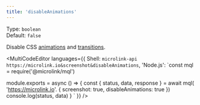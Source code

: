 ```yaml
---
title: 'disableAnimations'
--- 
```


Type: `boolean`<br/>
Default: `false`

Disable CSS [animations](https://developer.mozilla.org/en-US/docs/Web/CSS/animation) and [transitions](https://developer.mozilla.org/en-US/docs/Web/CSS/transition).

<MultiCodeEditor languages={{
  Shell: `microlink-api https://microlink.io&screenshot&disableAnimations`,
  'Node.js': `const mql = require('@microlink/mql')
 
module.exports = async () => {
  const { status, data, response } = await mql(
    'https://microlink.io'. { 
      screenshot: true,
      disableAnimations: true
  })
  console.log(status, data)
}
  `
  }} 
/>
